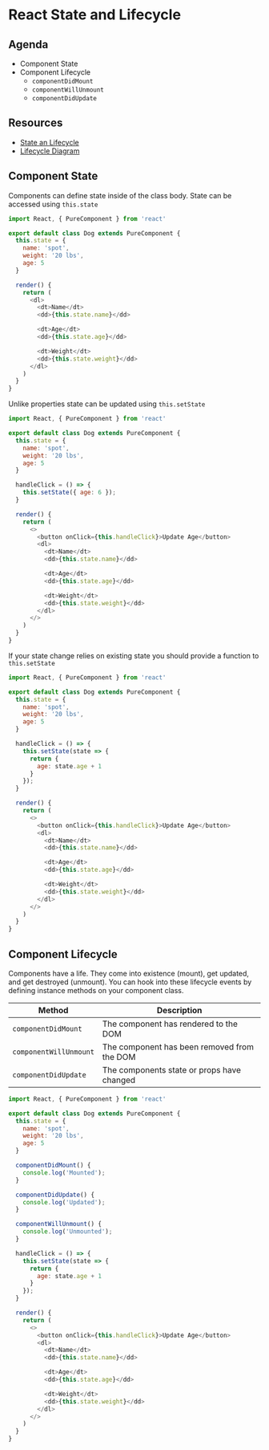 # React State and Lifecycle

## Agenda

* Component State
* Component Lifecycle
  * `componentDidMount`
  * `componentWillUnmount`
  * `componentDidUpdate`

## Resources

* [State an Lifecycle](https://reactjs.org/docs/state-and-lifecycle.html)
* [Lifecycle Diagram](http://projects.wojtekmaj.pl/react-lifecycle-methods-diagram/)

## Component State

Components can define state inside of the class body.
State can be accessed using `this.state`

```js
import React, { PureComponent } from 'react'

export default class Dog extends PureComponent {
  this.state = {
    name: 'spot',
    weight: '20 lbs',
    age: 5
  }

  render() {
    return (
      <dl>
        <dt>Name</dt>
        <dd>{this.state.name}</dd>

        <dt>Age</dt>
        <dd>{this.state.age}</dd>

        <dt>Weight</dt>
        <dd>{this.state.weight}</dd>
      </dl>
    )
  }
}
```

Unlike properties state can be updated using `this.setState`

```js
import React, { PureComponent } from 'react'

export default class Dog extends PureComponent {
  this.state = {
    name: 'spot',
    weight: '20 lbs',
    age: 5
  }

  handleClick = () => {
    this.setState({ age: 6 });
  }

  render() {
    return (
      <>
        <button onClick={this.handleClick}>Update Age</button>
        <dl>
          <dt>Name</dt>
          <dd>{this.state.name}</dd>

          <dt>Age</dt>
          <dd>{this.state.age}</dd>

          <dt>Weight</dt>
          <dd>{this.state.weight}</dd>
        </dl>
      </>
    )
  }
}
```

If your state change relies on existing state you should provide
a function to `this.setState`

```js
import React, { PureComponent } from 'react'

export default class Dog extends PureComponent {
  this.state = {
    name: 'spot',
    weight: '20 lbs',
    age: 5
  }

  handleClick = () => {
    this.setState(state => {
      return {
        age: state.age + 1
      }
    });
  }

  render() {
    return (
      <>
        <button onClick={this.handleClick}>Update Age</button>
        <dl>
          <dt>Name</dt>
          <dd>{this.state.name}</dd>

          <dt>Age</dt>
          <dd>{this.state.age}</dd>

          <dt>Weight</dt>
          <dd>{this.state.weight}</dd>
        </dl>
      </>
    )
  }
}
```

## Component Lifecycle

Components have a life. They come into existence (mount),
get updated, and get destroyed (unmount). You can hook into
these lifecycle events by defining instance methods on your
component class.

Method | Description
------ | -----------
`componentDidMount` | The component has rendered to the DOM
`componentWillUnmount` | The component has been removed from the DOM
`componentDidUpdate` | The components state or props have changed

```js
import React, { PureComponent } from 'react'

export default class Dog extends PureComponent {
  this.state = {
    name: 'spot',
    weight: '20 lbs',
    age: 5
  }

  componentDidMount() {
    console.log('Mounted');
  }

  componentDidUpdate() {
    console.log('Updated');
  }

  componentWillUnmount() {
    console.log('Unmounted');
  }

  handleClick = () => {
    this.setState(state => {
      return {
        age: state.age + 1
      }
    });
  }

  render() {
    return (
      <>
        <button onClick={this.handleClick}>Update Age</button>
        <dl>
          <dt>Name</dt>
          <dd>{this.state.name}</dd>

          <dt>Age</dt>
          <dd>{this.state.age}</dd>

          <dt>Weight</dt>
          <dd>{this.state.weight}</dd>
        </dl>
      </>
    )
  }
}
```
